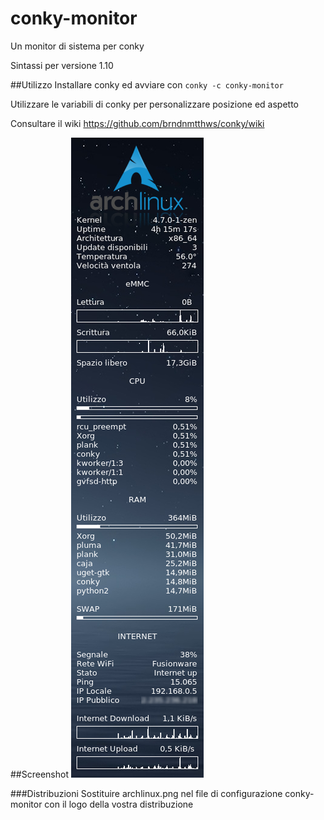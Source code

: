 # conky-monitor
Un monitor di sistema per conky

Sintassi per versione 1.10

##Utilizzo
Installare conky ed avviare con `conky -c conky-monitor`

Utilizzare le variabili di conky per personalizzare posizione ed aspetto

Consultare il wiki
https://github.com/brndnmtthws/conky/wiki

##Screenshot
[![screenshot](https://github.com/alepsrt/conky-monitor/raw/master/conky-monitor.png)](https://github.com/alepsrt/conky-monitor/raw/master/conky-monitor.png)

###Distribuzioni
Sostituire archlinux.png nel file di configurazione conky-monitor con il logo della vostra distribuzione

